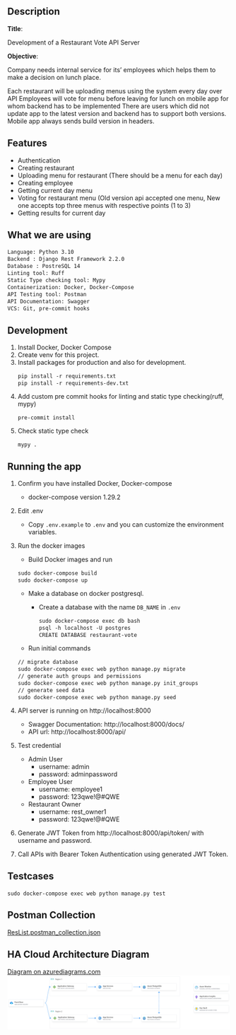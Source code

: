 ## Description
**Title**:

Development of a Restaurant Vote API Server

**Objective**:

Company needs internal service for its’ employees which helps them to make a decision
on lunch place.

Each restaurant will be uploading menus using the system every day over API
Employees will vote for menu before leaving for lunch on mobile app for whom backend has to be implemented
There are users which did not update app to the latest version and backend has to support both versions.
Mobile app always sends build version in headers.

## Features
- Authentication
- Creating restaurant
- Uploading menu for restaurant (There should be a menu for each day)
- Creating employee
- Getting current day menu
- Voting for restaurant menu (Old version api accepted one menu, New one accepts top three menus with respective points (1 to 3)
- Getting results for current day


## What we are using
    Language: Python 3.10
    Backend : Django Rest Framework 2.2.0
    Database : PostreSQL 14
    Linting tool: Ruff
    Static Type checking tool: Mypy
    Containerization: Docker, Docker-Compose
    API Testing tool: Postman
    API Documentation: Swagger
    VCS: Git, pre-commit hooks



## Development
1. Install Docker, Docker Compose
2. Create venv for this project.
3. Install packages for production and also for development.
    ```commandline
    pip install -r requirements.txt
    pip install -r requirements-dev.txt
   ```
4. Add custom pre commit hooks for linting and static type checking(ruff, mypy)
    ```commandline
    pre-commit install
    ```
5. Check static type check
    ```commandline
    mypy .
    ```
## Running the app

1. Confirm you have installed Docker, Docker-compose
    - docker-compose version 1.29.2
2. Edit .env
    - Copy `.env.example` to `.env` and you can customize the environment variables.

3. Run the docker images
    - Build Docker images and run
    ```commandline
    sudo docker-compose build
    sudo docker-compose up
    ```
    - Make a database on docker postgresql.
        - Create a database with the name `DB_NAME` in `.env`
          ```commandline
          sudo docker-compose exec db bash
          psql -h localhost -U postgres
          CREATE DATABASE restaurant-vote
          ```

    - Run initial commands
    ```commandline
    // migrate database
    sudo docker-compose exec web python manage.py migrate
    // generate auth groups and permissions
    sudo docker-compose exec web python manage.py init_groups
    // generate seed data
    sudo docker-compose exec web python manage.py seed
    ```

4. API server is running on http://localhost:8000
    - Swagger Documentation: http://localhost:8000/docs/
    - API url: http://localhost:8000/api/

5. Test credential
    - Admin User
        - username: admin
        - password: adminpassword
    - Employee User
        - username: employee1
        - password: 123qwe!@#QWE
    - Restaurant Owner
        - username: rest_owner1
        - password: 123qwe!@#QWE
6. Generate JWT Token from http://localhost:8000/api/token/ with username and password.

7. Call APIs with Bearer Token Authentication using generated JWT Token.

## Testcases

```commandline
sudo docker-compose exec web python manage.py test
```
## Postman Collection
[ResList.postman_collection.json](docs/ResList.postman_collection.json)

## HA Cloud Architecture Diagram
[Diagram on azurediagrams.com](https://azurediagrams.com/VwCs539m)
![HA Cloud Diagram.png](docs/HA%20Cloud%20Diagram.png)